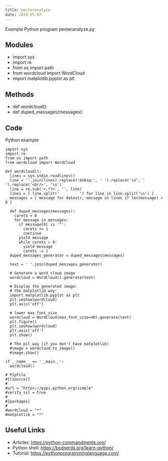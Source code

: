 ```yaml
---
title: pesteranalyze
date: 2020-05-07
---
```

Example Python program pesteranalyze.py

## Modules

* import sys
* import re
* from os import path
* from wordcloud import WordCloud
*   import matplotlib.pyplot as plt

## Methods

* def wordcloud():
*   def duped_messages(messages):

## Code

Python example

    import sys
    import re
    from os import path
    from wordcloud import WordCloud
    
    def wordcloud():
      lines = sys.stdin.readlines()
      line = ''.join(lines).replace('&nbsp;', ' ').replace('\n', ' ').replace('<br/>', '\n')
      line = re.sub('<.*?>', '', line)
      lines = [ line.split('         ') for line in line.split('\n') ]
      messages = [ message for datestr, message in lines if len(message) > 0 ]
    
      def duped_messages(messages):
        carets = 0
        for message in messages:
          if message[0] is '^':
            carets += 1
            continue
          yield message
          while carets > 0:
            yield message
            carets -= 1
      duped_messages_generator = duped_messages(messages)
    
      text = ' '.join(duped_messages_generator)
    
      # Generate a word cloud image
      wordcloud = WordCloud().generate(text)
    
      # Display the generated image:
      # the matplotlib way:
      import matplotlib.pyplot as plt
      plt.imshow(wordcloud)
      plt.axis('off')
    
      # lower max_font_size
      wordcloud = WordCloud(max_font_size=40).generate(text)
      plt.figure()
      plt.imshow(wordcloud)
      plt.axis('off')
      plt.show()
    
      # The pil way (if you don't have matplotlib)
      #image = wordcloud.to_image()
      #image.show()
    
    if __name__ == '__main__':
      wordcloud()
    
    # Pipfile
    #[[source]]
    #
    #url = "https://pypi.python.org/simple"
    #verify_ssl = true
    #
    #[packages]
    #
    #wordcloud = "*"
    #matplotlib = "*"

## Useful Links

- Articles: https://python-commandments.org/
- Python shell: https://bsdnerds.org/learn-python/
- Tutorial: https://pythonprogramminglanguage.com/

